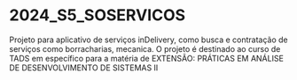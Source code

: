 # 2024_S5_SOSERVICOS
Projeto para aplicativo de serviços inDelivery, como busca e contratação de serviços como borracharias, mecanica. O projeto é destinado ao curso de TADS em específico para a matéria de EXTENSÃO: PRÁTICAS EM ANÁLISE DE DESENVOLVIMENTO DE SISTEMAS II
